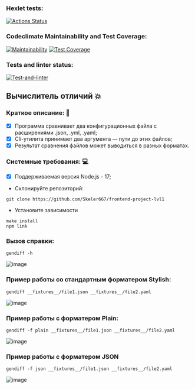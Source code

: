 ### Hexlet tests:
[![Actions Status](https://github.com/Skeler667/frontend-project-lvl2/workflows/hexlet-check/badge.svg)](https://github.com/ArsenyKonkolovich/backend-project-lvl2/actions) 
### Codeclimate Maintainability and Test Coverage:
[![Maintainability](https://api.codeclimate.com/v1/badges/fdfec1f5969ded9b72bd/maintainability)](https://codeclimate.com/github/Skeler667/frontend-project-lvl2/maintainability)
[![Test Coverage](https://api.codeclimate.com/v1/badges/fdfec1f5969ded9b72bd/test_coverage)](https://codeclimate.com/github/Skeler667/frontend-project-lvl2/test_coverage)
### Tests and linter status:
[![Test-and-linter](https://github.com/Skeler667/frontend-project-lvl2/actions/workflows/main.yml/badge.svg?branch=main)](https://github.com/Skeler667/frontend-project-lvl2/actions/workflows/main.yml)

## Вычислитель отличий :collision:

### Краткое описание: :page_facing_up:

- [X] Программа сравнивает два конфигурационных файла с расширениями .json, .yml, .yaml;
- [X] Cli-утилита принимает два аргумента — пути до этих файлов;
- [X] Результат сравнения файлов может выводиться в разных форматах.

### Системные требования: :computer:

- [X] Поддерживаемая версия Node.js - 17;

- Склонируйте репозиторий:
```
git clone https://github.com/Skeler667/frontend-project-lvl1
```
- Установите зависимости
```
make install
npm link
```

### Вызов справки:
```
gendiff -h
```
![image](https://user-images.githubusercontent.com/85356853/191842126-0caadf00-10f7-4b2f-9520-362aa6751aa9.png)

### Пример работы со стандартным форматером Stylish:
```
gendiff __fixtures__/file1.json __fixtures__/file2.yaml
```
![image](https://user-images.githubusercontent.com/85356853/191842648-209eeb85-2ceb-4acc-9cb8-6a8044dc8ac5.png)

### Пример работы с форматером Plain:
```
gendiff -f plain __fixtures__/file1.json __fixtures__/file2.yaml
```
![image](https://user-images.githubusercontent.com/85356853/191843076-e516baed-df68-4314-a395-6a4e1e4961a7.png)

### Пример работы с форматером JSON
```
gendiff -f json __fixtures__/file1.json __fixtures__/file2.yaml
```
![image](https://user-images.githubusercontent.com/85356853/191843228-da07b6cb-08e2-42a6-939e-d5c36977b06d.png)
